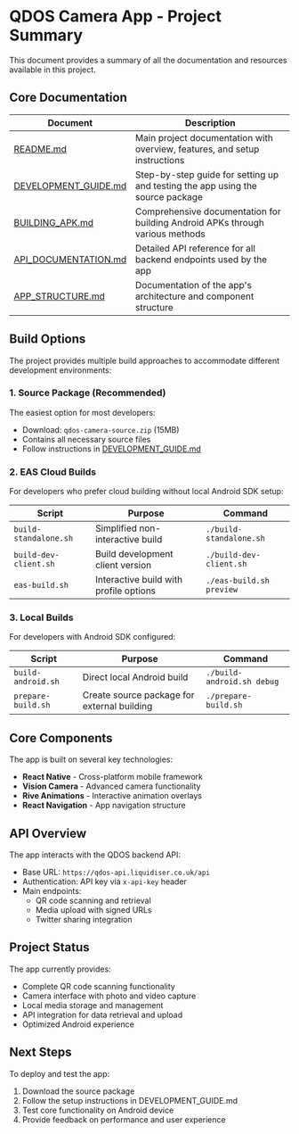 # QDOS Camera App - Project Summary

This document provides a summary of all the documentation and resources available in this project.

## Core Documentation

| Document | Description |
|----------|-------------|
| [README.md](README.md) | Main project documentation with overview, features, and setup instructions |
| [DEVELOPMENT_GUIDE.md](DEVELOPMENT_GUIDE.md) | Step-by-step guide for setting up and testing the app using the source package |
| [BUILDING_APK.md](BUILDING_APK.md) | Comprehensive documentation for building Android APKs through various methods |
| [API_DOCUMENTATION.md](API_DOCUMENTATION.md) | Detailed API reference for all backend endpoints used by the app |
| [APP_STRUCTURE.md](APP_STRUCTURE.md) | Documentation of the app's architecture and component structure |

## Build Options

The project provides multiple build approaches to accommodate different development environments:

### 1. Source Package (Recommended)

The easiest option for most developers:
- Download: `qdos-camera-source.zip` (15MB)
- Contains all necessary source files
- Follow instructions in [DEVELOPMENT_GUIDE.md](DEVELOPMENT_GUIDE.md)

### 2. EAS Cloud Builds

For developers who prefer cloud building without local Android SDK setup:

| Script | Purpose | Command |
|--------|---------|---------|
| `build-standalone.sh` | Simplified non-interactive build | `./build-standalone.sh` |
| `build-dev-client.sh` | Build development client version | `./build-dev-client.sh` |
| `eas-build.sh` | Interactive build with profile options | `./eas-build.sh preview` |

### 3. Local Builds

For developers with Android SDK configured:

| Script | Purpose | Command |
|--------|---------|---------|
| `build-android.sh` | Direct local Android build | `./build-android.sh debug` |
| `prepare-build.sh` | Create source package for external building | `./prepare-build.sh` |

## Core Components

The app is built on several key technologies:

- **React Native** - Cross-platform mobile framework
- **Vision Camera** - Advanced camera functionality
- **Rive Animations** - Interactive animation overlays
- **React Navigation** - App navigation structure

## API Overview

The app interacts with the QDOS backend API:
- Base URL: `https://qdos-api.liquidiser.co.uk/api`
- Authentication: API key via `x-api-key` header
- Main endpoints:
  - QR code scanning and retrieval
  - Media upload with signed URLs
  - Twitter sharing integration

## Project Status

The app currently provides:
- Complete QR code scanning functionality
- Camera interface with photo and video capture
- Local media storage and management
- API integration for data retrieval and upload
- Optimized Android experience

## Next Steps

To deploy and test the app:
1. Download the source package
2. Follow the setup instructions in DEVELOPMENT_GUIDE.md
3. Test core functionality on Android device
4. Provide feedback on performance and user experience